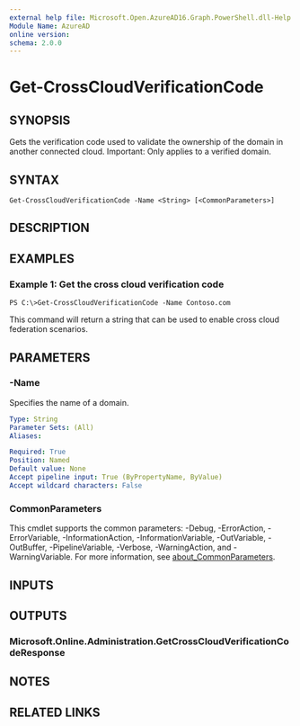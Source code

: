 ```yaml
---
external help file: Microsoft.Open.AzureAD16.Graph.PowerShell.dll-Help.xml
Module Name: AzureAD
online version:
schema: 2.0.0
---
```


# Get-CrossCloudVerificationCode

## SYNOPSIS
Gets the verification code used to validate the ownership of the domain in another connected cloud.
Important: Only applies to a verified domain.

## SYNTAX

```
Get-CrossCloudVerificationCode -Name <String> [<CommonParameters>]
```

## DESCRIPTION

## EXAMPLES

### Example 1: Get the cross cloud verification code
```
PS C:\>Get-CrossCloudVerificationCode -Name Contoso.com
```

This command will return a string that can be used to enable cross cloud federation scenarios.

## PARAMETERS

### -Name
Specifies the name of a domain.

```yaml
Type: String
Parameter Sets: (All)
Aliases:

Required: True
Position: Named
Default value: None
Accept pipeline input: True (ByPropertyName, ByValue)
Accept wildcard characters: False
```

### CommonParameters
This cmdlet supports the common parameters: -Debug, -ErrorAction, -ErrorVariable, -InformationAction, -InformationVariable, -OutVariable, -OutBuffer, -PipelineVariable, -Verbose, -WarningAction, and -WarningVariable. For more information, see [about_CommonParameters](http://go.microsoft.com/fwlink/?LinkID=113216).

## INPUTS

## OUTPUTS

### Microsoft.Online.Administration.GetCrossCloudVerificationCodeResponse
## NOTES
## RELATED LINKS
